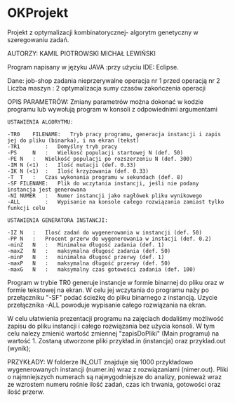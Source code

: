 # OKProjekt
Projekt z optymalizacji kombinatorycznej- algorytm genetyczny w szeregowaniu zadań.

AUTORZY:
	KAMIL PIOTROWSKI
	MICHAŁ LEWIŃSKI

Program napisany w języku JAVA :przy użyciu IDE: Eclipse.

Dane:
	job-shop
	zadania nieprzerywalne
	operacja nr 1 przed operacją nr 2
	Liczba maszyn : 2
	optymalizacja sumy czasów zakończenia operacji
	

OPIS PARAMETRÓW:
	Zmiany parametrów można dokonać w kodzie programu lub wywołują program w konsoli z odpowiednimi argumentami

	USTAWIENIA ALGORYTMU:

	-TR0	FILENAME:	Tryb pracy programu, generacja instancji i zapis jej do pliku (binarka), i na ekran (tekst)
	-TR1		:	Domyślny tryb pracy
	-PS 	N	:	Wielkosć populacji startowej N (def. 50)
	-PE	N	:	Wielkość populacji po rozszerzeniu N (def. 300)
	-IM	N (<1)	:	Ilość mutacji (def. 0.33)
	-IK	N (<1)	:	Ilość krzyżowania (def. 0.33)
	-T	T	:	Czas wykonania programu w sekundach (def. 8)
	-SF	FILENAME:	Plik do wczytania instancji, jeśli nie podany instancja jest generowana
	-NI	NUMER	:	Numer instancji jako nagłówek pliku wynikowego
	-ALL		: 	Wypisanie na konsole całego rozwiązania zamiast tylko funkcji celu		
	
	USTAWIENIA GENERATORA INSTANCJI:
	
	-IZ	N	:	Ilosć zadań do wygenerowania w instancji (def. 50)
	-PP	N	:	Procent przerw do wygenerowania w instacji (def. 0.2)
	-minZ	N	:	Minimalna długość zadania (def. 1)
	-maxZ	N	:	maksymalna długosć zadania (def. 50)
	-minP	N	:	minimalna długosć przerwy (def. 1)
	-maxP	N	:	maksymalna długość przerwy (def. 50)
	-maxG	N	:	maksymalny czas gotowości zadania (def. 100)

Program w trybie TR0 generuje instancje w formie binarnej do pliku oraz w formie tekstowej na ekran. W celu jej wczytania do programu naży po przełączniku "-SF" podać ścieżkę do pliku binarnego z instancją. Uzycie przełącznika -ALL powoduje wypisanie całego rozwiązania na ekran.

W celu ułatwienia prezentacji programu na zajęciach dodaliśmy możliwość zapisu do pliku instancji i całego rozwiązania bez użycia konsoli. 
W tym celu nalezy zmienić wartość zmiennej "zapisDoPliki" (Main programu) na wartość 1. Zostaną utworzone pliki przykład.in (instancja) oraz przyklad.out (wynik);

PRZYKŁADY:
W folderze IN_OUT znajduje się 1000 przykładowo wygenerowanych instancji (numer.in) wraz z rozwiązaniami (nimer.out). Pliki o najmniejszych numerach są najwygodniejsze do analizy, ponieważ wraz ze wzrostem numeru rośnie ilość zadań, czas ich trwania, gotowości oraz ilość przerw.
